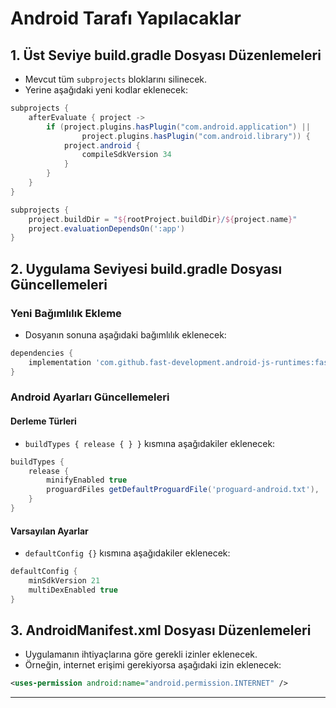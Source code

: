﻿
# Android Tarafı Yapılacaklar

## 1. Üst Seviye build.gradle Dosyası Düzenlemeleri

- Mevcut tüm `subprojects` bloklarını silinecek.
- Yerine aşağıdaki yeni kodlar eklenecek:

```gradle
subprojects {
    afterEvaluate { project ->
        if (project.plugins.hasPlugin("com.android.application") ||
                project.plugins.hasPlugin("com.android.library")) {
            project.android {
                compileSdkVersion 34
            }
        }
    }
}

subprojects {
    project.buildDir = "${rootProject.buildDir}/${project.name}"
    project.evaluationDependsOn(':app')
}
```

## 2. Uygulama Seviyesi build.gradle Dosyası Güncellemeleri

### Yeni Bağımlılık Ekleme

- Dosyanın sonuna aşağıdaki bağımlılık eklenecek:

```gradle
dependencies {
    implementation 'com.github.fast-development.android-js-runtimes:fastdev-jsruntimes-jsc:0.3.4'
}
```

### Android Ayarları Güncellemeleri

#### Derleme Türleri

- `buildTypes { release { } }` kısmına aşağıdakiler eklenecek:

```gradle
buildTypes {
    release {
        minifyEnabled true
        proguardFiles getDefaultProguardFile('proguard-android.txt'), 'proguard-rules.pro'
    }
}
```

#### Varsayılan Ayarlar

- `defaultConfig {}` kısmına aşağıdakiler eklenecek:

```gradle
defaultConfig {
    minSdkVersion 21
    multiDexEnabled true
}
```

## 3. AndroidManifest.xml Dosyası Düzenlemeleri

- Uygulamanın ihtiyaçlarına göre gerekli izinler eklenecek.
- Örneğin, internet erişimi gerekiyorsa aşağıdaki izin eklenecek:

```xml
<uses-permission android:name="android.permission.INTERNET" />
```

---
